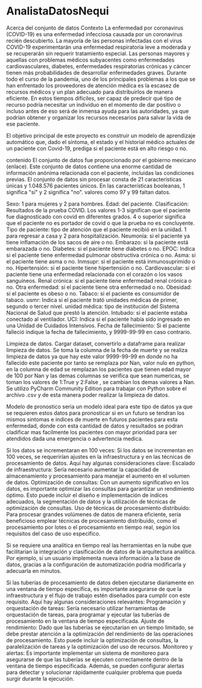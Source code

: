 # AnalistaDatosNequi
Acerca del conjunto de datos
Contexto
La enfermedad por coronavirus (COVID-19) es una enfermedad infecciosa causada por un coronavirus recién descubierto. La mayoría de las personas infectadas con el virus COVID-19 experimentarán una enfermedad respiratoria leve a moderada y se recuperarán sin requerir tratamiento especial. Las personas mayores y aquellas con problemas médicos subyacentes como enfermedades cardiovasculares, diabetes, enfermedades respiratorias crónicas y cáncer tienen más probabilidades de desarrollar enfermedades graves.
Durante todo el curso de la pandemia, uno de los principales problemas a los que se han enfrentado los proveedores de atención médica es la escasez de recursos médicos y un plan adecuado para distribuirlos de manera eficiente. En estos tiempos difíciles, ser capaz de predecir qué tipo de recurso podría necesitar un individuo en el momento de dar positivo o incluso antes de eso será de inmensa ayuda para las autoridades, ya que podrían obtener y organizar los recursos necesarios para salvar la vida de ese paciente.

El objetivo principal de este proyecto es construir un modelo de aprendizaje automático que, dado el síntoma, el estado y el historial médico actuales de un paciente con Covid-19, prediga si el paciente está en alto riesgo o no.

contenido
El conjunto de datos fue proporcionado por el gobierno mexicano (enlace). Este conjunto de datos contiene una enorme cantidad de información anónima relacionada con el paciente, incluidas las condiciones previas. El conjunto de datos sin procesar consta de 21 características únicas y 1.048.576 pacientes únicos. En las características booleanas, 1 significa "sí" y 2 significa "no". valores como 97 y 99 faltan datos.

Sexo: 1 para mujeres y 2 para hombres.
Edad: del paciente.
Clasificación: Resultados de la prueba COVID. Los valores 1-3 significan que el paciente fue diagnosticado con covid en diferentes
grados. 4 o superior significa que el paciente no es portador de covid o que la prueba no es concluyente.
Tipo de paciente: tipo de atención que el paciente recibió en la unidad. 1 para regresar a casa y 2 para hospitalización.
Neumonía: si el paciente ya tiene inflamación de los sacos de aire o no.
Embarazo: si la paciente está embarazada o no.
Diabetes: si el paciente tiene diabetes o no.
EPOC: Indica si el paciente tiene enfermedad pulmonar obstructiva crónica o no.
Asma: si el paciente tiene asma o no.
Inmsupr: si el paciente está inmunosuprimido o no.
Hipertensión: si el paciente tiene hipertensión o no.
Cardiovascular: si el paciente tiene una enfermedad relacionada con el corazón o los vasos sanguíneos.
Renal crónica: si el paciente tiene enfermedad renal crónica o no.
Otra enfermedad: si el paciente tiene otra enfermedad o no.
Obesidad: si el paciente es obeso o no.
Tabaco: si el paciente es consumidor de tabaco.
usmr: Indica si el paciente trató unidades médicas de primer, segundo o tercer nivel.
unidad médica: tipo de institución del Sistema Nacional de Salud que prestó la atención.
Intubado: si el paciente estaba conectado al ventilador.
UCI: Indica si el paciente había sido ingresado en una Unidad de Cuidados Intensivos.
Fecha de fallecimiento: Si el paciente falleció indique la fecha de fallecimiento, y 9999-99-99 en caso contrario.

Limpieza de datos.
Cargar dataset, convertirlo a dataframe para realizar limpieza de datos.
Se toma la columna de la fecha de muerte y se realiza limpieza de datos ya que hay este valor 9999-99-99 en donde no ha fallecido este paciente
por tanto se remplaza por Nan, valor nulo en python, en la columna de edad se remplazan los pacientes que tienen edad mayor de 100 por Nan
y las demas columnas se verifica que sean numericas, se toman los valores de 1:True y 2:False , se cambian los demas valores a Nan.
Se utilizo PyCharm Community Edition para trabajar con Python sobre el archivo .csv y de esta manera poder realizar la limpieza de datos.

Modelo de pronostico seria un modelo ideal para este tipo de datos ya que se requieren estos datos para pronosticar si en un futuro 
se tendran los mismos sintomas e indices de muerte en futuros pacientes para esta enfermedad, donde con esta cantidad de datos y resultados 
se podran cladificar mas facilmente los pacientes con mayor prioridad para ser atendidos dada una emergencia o advertencia medica.

Si los datos se incrementaran en 100 veces:
Si los datos se incrementan en 100 veces, se requerirían ajustes en la infraestructura y en las técnicas de procesamiento de datos. Aquí hay algunas consideraciones clave: Escalado de infraestructura: Sería necesario aumentar la capacidad de almacenamiento y procesamiento para manejar el aumento en el volumen de datos.
Optimización de consultas: Con un aumento significativo en los datos, es importante optimizar las consultas para garantizar un rendimiento óptimo. Esto puede incluir el diseño e implementación de índices adecuados, la segmentación de datos y la utilización de técnicas de optimización de consultas.
Uso de técnicas de procesamiento distribuido: Para procesar grandes volúmenes de datos de manera eficiente, sería beneficioso emplear técnicas de procesamiento distribuido, como el procesamiento por lotes o el procesamiento en tiempo real, según los requisitos del caso de uso específico.

Si se requiere una analitica en tiempo real las herramientas en la nube que facilitarian la integración y clasificación de datos de la arquitectura analítica. Por ejemplo, si un usuario implementa nueva información a la base de datos, gracias a la configuración de automatización podria modificarla y adecuarla en minutos.

Si las tuberías de procesamiento de datos deben ejecutarse diariamente en una ventana de tiempo específica, es importante asegurarse de que la infraestructura y el flujo de trabajo estén diseñados para cumplir con este requisito. Aquí hay algunas consideraciones relevantes:
Programación y orquestación de tareas: Sería necesario utilizar herramientas de orquestación de tareas, para programar y ejecutar las tuberías de procesamiento en la ventana de tiempo especificada.
Ajuste de rendimiento: Dado que las tuberías se ejecutarían en un tiempo limitado, se debe prestar atención a la optimización del rendimiento de las operaciones de procesamiento. Esto puede incluir la optimización de consultas, la paralelización de tareas y la optimización del uso de recursos.
Monitoreo y alertas: Es importante implementar un sistema de monitoreo para asegurarse de que las tuberías se ejecuten correctamente dentro de la ventana de tiempo especificada. Además, se pueden configurar alertas para detectar y solucionar rápidamente cualquier problema que pueda surgir durante la ejecución.


